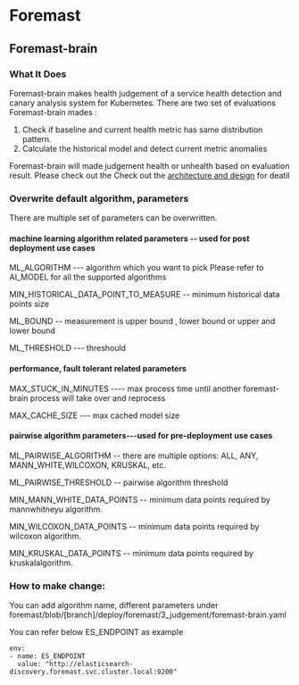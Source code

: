 # Foremast

## Foremast-brain


### What It Does
Foremast-brain makes health judgement of a service health detection and canary analysis system for Kubernetes.
There are two set of evaluations Foremast-brain mades :

1. Check if baseline and current health metric has same distribution pattern.
2. Calculate the historical model and detect current metric anomalies 

Foremast-brain will made judgement health or unhealth based on evaluation result.
Please check out the Check out the [architecture and design](/foremast/tree/master/docs/design.md) for deatil

### Overwrite default algorithm, parameters 
There are multiple set of parameters can be overwritten.

#### machine learning algorithm related parameters -- used for post deployment use cases
 ML_ALGORITHM --- algorithm which you want to pick  Please refer to AI_MODEL for all the supported algorithms
 
 MIN_HISTORICAL_DATA_POINT_TO_MEASURE -- minimum historical data points size
 
 ML_BOUND -- measurement is upper bound , lower bound or upper and lower bound
 
 ML_THRESHOLD --- threshould
 
#### performance, fault tolerant related parameters
MAX_STUCK_IN_MINUTES ---- max process time until another foremast-brain process will take over and reprocess

MAX_CACHE_SIZE  --- max cached model size 

#### pairwise algorithm parameters---used for pre-deployment use cases
 ML_PAIRWISE_ALGORITHM -- there are multiple options: ALL, ANY, MANN_WHITE,WILCOXON, KRUSKAL, etc.
 
 ML_PAIRWISE_THRESHOLD -- pairwise algorithm threshold
 
 MIN_MANN_WHITE_DATA_POINTS -- minimum data points required by mannwhitneyu algorithm.
 
 MIN_WILCOXON_DATA_POINTS -- minimum data points required by wilcoxon algorithm.
 
 MIN_KRUSKAL_DATA_POINTS -- minimum data points required by kruskalalgorithm.

### How to make change:
You can add algorithm name, different parameters under foremast/blob/[branch]/deploy/foremast/3_judgement/foremast-brain.yaml

You can refer below ES_ENDPOINT as example

```
env:
- name: ES_ENDPOINT
  value: "http://elasticsearch-discovery.foremast.svc.cluster.local:9200"
```





